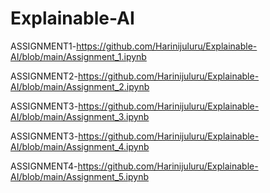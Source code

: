 # Explainable-AI

ASSIGNMENT1-https://github.com/Harinijuluru/Explainable-AI/blob/main/Assignment_1.ipynb

ASSIGNMENT2-https://github.com/Harinijuluru/Explainable-AI/blob/main/Assignment_2.ipynb

ASSIGNMENT3-https://github.com/Harinijuluru/Explainable-AI/blob/main/Assignment_3.ipynb

ASSIGNMENT3-https://github.com/Harinijuluru/Explainable-AI/blob/main/Assignment_4.ipynb

ASSIGNMENT4-https://github.com/Harinijuluru/Explainable-AI/blob/main/Assignment_5.ipynb

